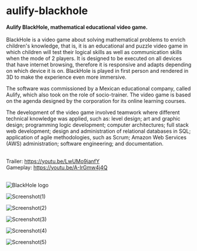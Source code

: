 # aulify-blackhole
<b>Aulify BlackHole, mathematical educational video game.</b><br><br>
BlackHole is a video game about solving mathematical problems to enrich children's knowledge, that is, it is an educational and puzzle video game in which children will test their logical skills as well as communication skills when the mode of 2 players. It is designed to be executed on all devices that have internet browsing, therefore it is responsive and adapts depending on which device it is on. BlackHole is played in first person and rendered in 3D to make the experience even more immersive.

The software was commissioned by a Mexican educational company, called Aulify, which also took on the role of socio-trainer. The video game is based on the agenda designed by the corporation for its online learning courses.

The development of the video game involved teamwork where different technical knowledge was applied, such as: level design; art and graphic design; programming logic development; computer architectures; full stack web development; design and administration of relational databases in SQL; application of agile methodologies, such as Scrum; Amazon Web Services (AWS) administration; software engineering; and documentation.
<br><br>

Trailer: https://youtu.be/LwUMo9ianfY<br>
Gameplay: https://youtu.be/A-IrGmw4j4Q<br><br>

![BlackHole logo](https://github.com/vivasrguez/aulify-blackhole/assets/85045551/9698e2b5-8766-4e04-8323-b927909edc0d)

![Screenshot(1)](https://github.com/vivasrguez/aulify-blackhole/assets/85045551/4ed564cb-df35-419c-ad3b-19c569aaa9a3)

![Screenshot(2)](https://github.com/vivasrguez/aulify-blackhole/assets/85045551/1561b588-6159-44a0-b815-bb3d8ec36faf)

![Screenshot(3)](https://github.com/vivasrguez/aulify-blackhole/assets/85045551/3c6dec1e-9414-4df3-8fe6-dab2297e1160)

![Screenshot(4)](https://github.com/vivasrguez/aulify-blackhole/assets/85045551/9a7616de-bef7-4eca-ba8a-0583d002b643)

![Screenshot(5)](https://github.com/vivasrguez/aulify-blackhole/assets/85045551/9b854086-7bc3-44f6-b6f8-8756ce2be0e2)
